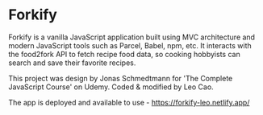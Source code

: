 # Forkify

Forkify is a vanilla JavaScript application built using MVC architecture and modern JavaScript tools such as Parcel, Babel, npm, etc. It interacts with the food2fork API to fetch recipe food data, so cooking hobbyists can search and save their favorite recipes.

This project was design by Jonas Schmedtmann for 'The Complete JavaScript Course' on Udemy. Coded & modified by Leo Cao.

The app is deployed and available to use - https://forkify-leo.netlify.app/

